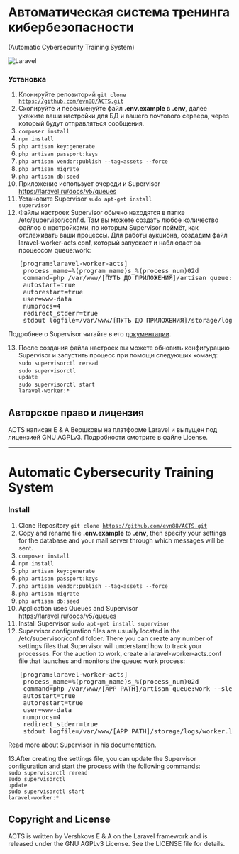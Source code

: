 # Автоматическая система тренинга кибербезопасности
(Automatic Cybersecurity Training System)

![Laravel](https://github.com/evn88/ACTS/workflows/Laravel/badge.svg?branch=master)



### Установка

1. Клонируйте репозиторий <code>git clone https://github.com/evn88/ACTS.git</code>
2. Скопируйте и переименуйте файл <b>.env.example</b>  в <b>.env</b>, далее укажите ваши настройки для БД и вашего почтового сервера, через который будут отправляться сообщения.
3. <code>composer install</code>
4. <code>npm install</code>
5. <code>php artisan key:generate</code>
6. <code>php artisan passport:keys</code>
7. <code>php artisan vendor:publish --tag=assets --force</code>
8. <code>php artisan migrate</code>
9. <code>php artisan db:seed</code>
10. Приложение использует очереди и Supervisor https://laravel.ru/docs/v5/queues
11. Установите Supervisor <code>sudo apt-get install supervisor</code>
12. Файлы настроек Supervisor обычно находятся в папке /etc/supervisor/conf.d. Там вы можете создать любое количество файлов с настройками, по которым Supervisor поймёт, как отслеживать ваши процессы. Для работы аукциона, создадим файл laravel-worker-acts.conf, который запускает и наблюдает за процессом queue:work:
<pre>
   [program:laravel-worker-acts]
    process_name=%(program_name)s_%(process_num)02d
    command=php /var/www/[ПУТЬ ДО ПРИЛОЖЕНИЯ]/artisan queue:work --sleep=3 --tries=3 --daemon
    autostart=true
    autorestart=true
    user=www-data
    numprocs=4
    redirect_stderr=true
    stdout_logfile=/var/www/[ПУТЬ ДО ПРИЛОЖЕНИЯ]/storage/logs/worker.log
</pre>
Подробнее о Supervisor читайте в его [документации](http://supervisord.org/index.html).

13. После создания файла настроек вы можете обновить конфигурацию Supervisor и запустить процесс при помощи следующих команд: <br>
    <code>sudo supervisorctl reread</code><br>
    <code>sudo supervisorctl update</code><br>
    <code>sudo supervisorctl start laravel-worker:*</code>
    
## Авторское право и лицензия

ACTS написан E & A Вершковы на платформе Laravel и выпущен под лицензией GNU AGPLv3.
Подробности смотрите в файле License.

----

# Automatic Cybersecurity Training System

### Install

1. Clone Repository <code>git clone https://github.com/evn88/ACTS.git</code>
2. Copy and rename file <b>.env.example</b>  to <b>.env</b>, then specify your settings for the database and your mail server through which messages will be sent.
3. <code>composer install</code>
4. <code>npm install</code>
5. <code>php artisan key:generate</code>
6. <code>php artisan passport:keys</code>
7. <code>php artisan vendor:publish --tag=assets --force</code>
8. <code>php artisan migrate</code>
9. <code>php artisan db:seed</code>
10. Application uses Queues and Supervisor https://laravel.ru/docs/v5/queues
11. Install Supervisor <code>sudo apt-get install supervisor</code>
12. Supervisor configuration files are usually located in the /etc/supervisor/conf.d folder. There you can create any number of settings files that Supervisor will understand how to track your processes. For the auction to work, create a laravel-worker-acts.conf file that launches and monitors the queue: work process:
<pre>
   [program:laravel-worker-acts]
    process_name=%(program_name)s_%(process_num)02d
    command=php /var/www/[APP PATH]/artisan queue:work --sleep=3 --tries=3 --daemon
    autostart=true
    autorestart=true
    user=www-data
    numprocs=4
    redirect_stderr=true
    stdout_logfile=/var/www/[APP PATH]/storage/logs/worker.log
</pre>
Read more about Supervisor in his [documentation](http://supervisord.org/index.html).

13.After creating the settings file, you can update the Supervisor configuration and start the process with the following commands:<br>
    <code>sudo supervisorctl reread</code><br>
    <code>sudo supervisorctl update</code><br>
    <code>sudo supervisorctl start laravel-worker:*</code>

## Copyright and License

ACTS is written by Vershkovs E & A on the Laravel framework and is released under the GNU AGPLv3 License.
See the LICENSE file for details.
